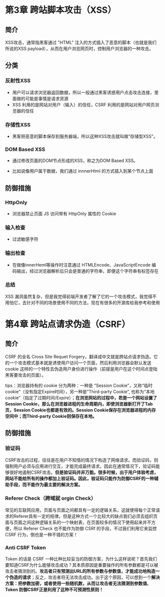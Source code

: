 # 第3章 跨站脚本攻击（XSS）

## 简介

XSS攻击，通常指黑客通过 "HTML" 注入的方式插入了恶意的脚本（也就是我们所说的XSS payload），从而在用户浏览网页时，控制用户浏览器的一种攻击。

## 分类

### 反射性XSS

- 用户可以请求浏览器返回数据，所以一般通过黑客诱惑用户点击攻击连接，里面做的可能是事情是请求资源
- XSS 利用的是网站对用户（输入）的信任，CSRF 利用的是网站对用户网页浏览器的信任

### 存储性XSS

- 黑客把恶意的脚本保存到服务器端，所以这种XSS攻击就叫做“存储型XSS”。


### DOM Based XSS

- 通过修改页面的DOM节点形成的XSS，称之为DOM Based XSS。

- 比如说像用户属于数据，我们通过 innnerHtml 的方式插入到某个节点上面


## 防御措施

### HttpOnly

- 浏览器禁止页面 JS 访问带有 HttpOnly 属性的 Cookie


### 输入检查

- 过滤敏感字符


### 输出检查

- 在做像innerHeml等操作时注意通过 HTMLEncode、JavaScriptEncode 编码输出，经过浏览器解析后只会是普通的字符串，即便这个字符串有标签存在


### 总结

XSS 漏洞虽然复杂，但是我觉得前端开发者了解了它的一个攻击模式，我觉得不用怕它，去针对不同的场景使用不同的方法，现在有很多的开源库给我参考和使用

# 第4章 跨站点请求伪造（CSRF）

## 简介

CSRF 的全名 Cross Site Requet Forgery，翻译成中文就是跨站点请求伪造。它的一个攻击模式基本就是诱使用户访问一个页面，然后利用浏览器会默认发送 cookie 这样的一个特性去伪造用户身份进行操作（前提是用户在这个时间点登陆黑客要攻击的页面）。

tips：浏览器持有的 cookie 分为两种：一种是 “Session Cookie”，又称“临时 cookie”（没有指定Expire时间），另一种是“Third-party Cookie”, 也称为“本地 cookie”（指定了过期时间/Expire）；**在浏览网站的过程中，若是一个网站设置了Session Cookie，那么在浏览器进程的生命周期内，即使浏览器新打开了Tab页，Session Cookie也都是有效的。Session Cookie保存在浏览器进程的内存空间中；而Third-party Cookie则保存在本地。**

## 防御措施

### 验证码

CSRF攻击的过程，往往是在用户不知情的情况下构造了网络请求。而验证码，则强制用户必须与应用进行交互，才能完成最终请求。因此在通常情况下，验证码能够很好地遏制CSRF攻击。**但是验证码并非万能。很多时候，出于用户体验考虑，网站不能给所有的操作都加上验证码。因此，验证码只能作为防御CSRF的一种辅助手段，而不能作为最主要的解决方案。**

### Referer Check（跨域就 orgin Check）

常见的互联网应用，页面与页面之间都具有一定的逻辑关系，这就使得每个正常请求的Referer具有一定的规律。但是这种方式一个比较大的缺点我们必须去组织页面与页面之间这种逻辑关系的一个映射表，在页面较多的情况下使用起来并不方便，所以 Referer Check 也不能作为防御 CSRf 的手段，不过我们利用它来监控 CSRF 行为，倒也是一种不错的方案！

### Anti CSRF Token

Token 的话是 CSRF 一种比种比较妥当的防御方案，为什么这样说呢？首先我们要知道CSRF为什么能够攻击成功？其本质原因是重要操作的所有参数都是可以被攻击者猜测到的。**攻击者只有预测出URL的所有参数与参数值，才能成功地构造一个伪造的请求**；反之，攻击者将无法攻击成功。出于这个原因，可以想到一个**解决方案：把参数加密，或者使用一些随机数，从而让攻击者无法猜测到参数值**。**Token 防御CSRF正是利用了这种不可预测性原则！**

